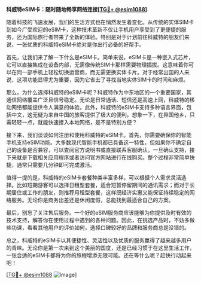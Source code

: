 **科威特eSIM卡：随时随地畅享网络连接[[TG💪+ @esim1088](https://t.me/s/esim1088)]**

随着科技的飞速发展，我们的生活方式也在悄然发生着变化。从传统的实体SIM卡到如今广受欢迎的eSIM卡，这种技术革新不仅让手机用户享受到了更便捷的服务，还为国际旅行者带来了全新的体验。特别是对于计划前往科威特的朋友们来说，一张优质的科威特eSIM卡绝对是你出行必备的好帮手。

首先，让我们来了解一下什么是eSIM卡。简单来说，eSIM卡是一种嵌入式芯片，它可以直接集成在设备内部，无需像传统SIM卡那样需要物理插拔。这意味着你可以在同一部手机上轻松切换运营商，而无需更换实体卡片。对于经常出国的人来说，这项功能显得尤为重要，因为它省去了寻找当地实体SIM卡的时间和麻烦。

那么，为什么选择科威特的eSIM卡呢？科威特作为中东地区的一个重要国家，其通信网络覆盖广泛且信号稳定。无论是日常通话、短信还是高速上网，科威特的移动网络都能提供令人满意的体验。此外，科威特的eSIM卡支持多种语言界面，包括中文，这无疑为来自中国的旅客提供了极大的便利。想象一下，在异国他乡，只需轻轻一点，就能快速接入本地网络，是不是特别方便？

接下来，我们谈谈如何注册和使用科威特的eSIM卡。首先，你需要确保你的智能手机支持eSIM功能。大多数现代智能手机都已具备这一特性，但如果你不确定自己的设备是否兼容，可以查阅官方说明书或直接联系客服确认。一旦确认支持，接下来就是下载相关应用程序或者访问官方网站进行在线购买。整个过程非常简单快捷，通常只需要几分钟即可完成激活。

值得一提的是，科威特的eSIM卡套餐种类丰富多样，可以根据个人需求灵活选择。比如短期游客可以选择日租型套餐，适合短暂停留期间的通讯需求；而对于长期居住或工作的朋友，则推荐月租型套餐，这样既经济实惠又能保证持续稳定的网络服务。无论你是商务出差还是休闲度假，总能找到最适合自己的方案。

最后，别忘了关注售后服务。一个好的eSIM服务商应该能够为你提供及时有效的技术支持，解答你在使用过程中遇到的各种问题。因此，在挑选产品时，不妨多做些功课，看看其他用户的评价如何，选择口碑较好的品牌和服务商总是没错的。

总之，科威特的eSIM卡以其便捷性、灵活性以及优质的服务赢得了越来越多用户的青睐。无论你是第一次来到这个美丽的国度，还是已经习惯于在这里生活工作，一张合适的eSIM卡都将为你的旅程增添无限可能。还在等什么呢？赶快行动起来吧！

[[TG💪+ @esim1088](https://t.me/s/esim1088) ![Image](https://i.postimg.cc/4NQfJmqS/Snipaste-2025-05-13-00-14-12.png)]